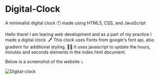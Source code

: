 # Digital-Clock
A minimalist digital clock 🕐 made using HTML5, CSS, and JavaScript 

Hello there! I am learing web development and as a part of my practice I made a digital clock. 🖊️
This clock uses Fonts from google's font api, also gradient for additional styling. 👨‍💻
It uses javascript to update the hours, minutes and seconds elements in the index.html document. 

Below is a screenshot of the website ⤵️

![Digital-clock](https://user-images.githubusercontent.com/57094106/208242463-b363c1ec-4cb6-48f5-8e8c-a2ad8639ccfb.png)
